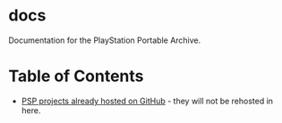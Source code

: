 # docs
 Documentation for the PlayStation Portable Archive.

# Table of Contents

- [PSP projects already hosted on GitHub](other-projects.md) - they will not be rehosted in here.
